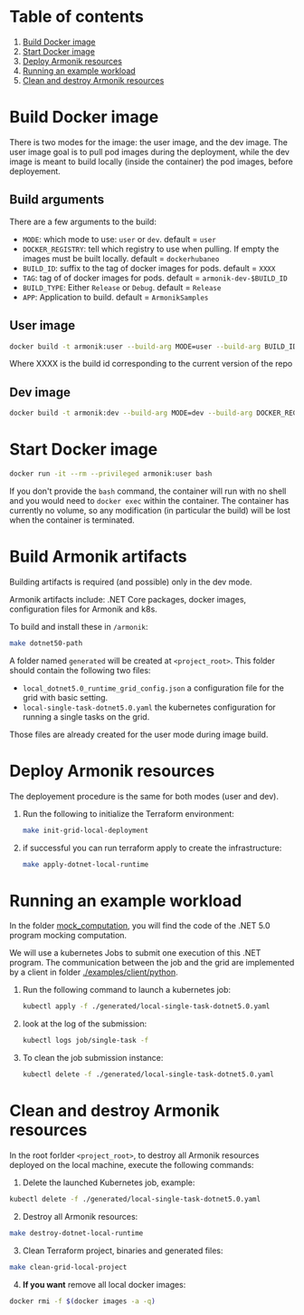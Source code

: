 # Table of contents
1. [Build Docker image](#build-docker-image)
2. [Start Docker image](#start-docker-image)
3. [Deploy Armonik resources](#deploy-armonik-resources)
4. [Running an example workload](#running-an-example-workload)
5. [Clean and destroy Armonik resources](#clean-and-destroy-armonik-resources)

# Build Docker image <a name="build-docker-image"></a>

There is two modes for the image: the user image, and the dev image.
The user image goal is to pull pod images during the deployment, while the dev image is meant to build locally (inside the container) the pod images, before deployement.

## Build arguments

There are a few arguments to the build:
- `MODE`: which mode to use: `user` or `dev`. default = `user`
- `DOCKER_REGISTRY`: tell which registry to use when pulling. If empty the images must be built locally. default = `dockerhubaneo`
- `BUILD_ID`: suffix to the tag of docker images for pods. default = `XXXX`
- `TAG`: tag of of docker images for pods. default = `armonik-dev-$BUILD_ID`
- `BUILD_TYPE`: Either `Release` or `Debug`. default = `Release`
- `APP`: Application to build. default = `ArmonikSamples`

## User image

```bash
docker build -t armonik:user --build-arg MODE=user --build-arg BUILD_ID=XXXX .
```

Where XXXX is the build id corresponding to the current version of the repo


## Dev image

```bash
docker build -t armonik:dev --build-arg MODE=dev --build-arg DOCKER_REGISTRY= .
```

# Start Docker image <a name="start-docker-image"></a>

```bash
docker run -it --rm --privileged armonik:user bash
```

If you don't provide the `bash` command, the container will run with no shell and you would need to `docker exec` within the container.
The container has currently no volume, so any modification (in particular the build) will be lost when the container is terminated.

# Build Armonik artifacts <a name="build-armonik-artifacts"></a>

Building artifacts is required (and possible) only in the dev mode.

Armonik artifacts include: .NET Core packages, docker images, configuration files for Armonik and k8s.

To build and install these in `/armonik`:
```bash
make dotnet50-path
```

A folder named `generated` will be created at `<project_root>`. This folder should contain the following
two files:
 * `local_dotnet5.0_runtime_grid_config.json` a configuration file for the grid with basic setting.
 * `local-single-task-dotnet5.0.yaml` the kubernetes configuration for running a single tasks on the grid.


Those files are already created for the user mode during image build.

# Deploy Armonik resources <a name="deploy-armonik-resources"></a>

The deployement procedure is the same for both modes (user and dev).

1. Run the following to initialize the Terraform environment:
   ```bash
   make init-grid-local-deployment
   ```

2. if successful you can run terraform apply to create the infrastructure:
   ```bash
   make apply-dotnet-local-runtime
   ```

# Running an example workload <a name="running-an-example-workload"></a>
In the folder [mock_computation](./examples/workloads/dotnet5.0/mock_computation), you will find the code of the
.NET 5.0 program mocking computation.

We will use a kubernetes Jobs to submit one execution of this .NET program. The communication between the job
and the grid are implemented by a client in folder [./examples/client/python](./examples/client/python).

1. Run the following command to launch a kubernetes job:
   ```bash
   kubectl apply -f ./generated/local-single-task-dotnet5.0.yaml
   ```

2. look at the log of the submission:
   ```bash
   kubectl logs job/single-task -f
   ```

3. To clean the job submission instance:
   ```bash
   kubectl delete -f ./generated/local-single-task-dotnet5.0.yaml
   ```

# Clean and destroy Armonik resources <a name="clean-and-destroy-armonik-resources"></a>
In the root forlder `<project_root>`, to destroy all Armonik resources deployed on the local machine, execute the following commands:

1. Delete the launched Kubernetes job, example:
```bash
kubectl delete -f ./generated/local-single-task-dotnet5.0.yaml
```

2. Destroy all Armonik resources:
```bash
make destroy-dotnet-local-runtime
```

3. Clean Terraform project, binaries and generated files:
```bash
make clean-grid-local-project
```

4. **If you want** remove all local docker images:
```bash
docker rmi -f $(docker images -a -q)
```
